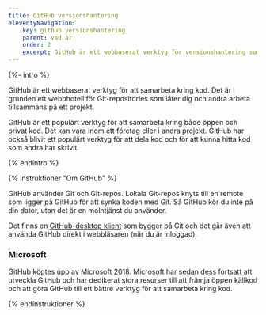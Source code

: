 ```yaml
---
title: GitHub versionshantering
eleventyNavigation:
    key: github versionshantering
    parent: vad är
    order: 2
    excerpt: GitHub är ett webbaserat verktyg för versionshantering som använder Git.
---
```


{%- intro %}

GitHub är ett webbaserat verktyg för att samarbeta kring kod. Det är i grunden ett webbhotell för Git-repositories som låter dig och andra arbeta tillsammans på ett projekt.

GitHub är ett populärt verktyg för att samarbeta kring både öppen och privat kod. Det kan vara inom ett företag eller i andra projekt. GitHub har också blivit ett populärt verktyg för att dela kod och för att kunna hitta kod som andra har skrivit.

{% endintro %}

{% instruktioner "Om GitHub" %}

GitHub använder Git och Git-repos. Lokala Git-repos knyts till en remote som ligger på GitHub för att synka koden med Git. Så GitHub kör du inte på din dator, utan det är en molntjänst du använder.

Det finns en [GitHub-desktop klient](https://desktop.github.com/) som bygger på Git och det går även att använda GitHub direkt i webbläsaren (när du är inloggad).

### Microsoft

GitHub köptes upp av Microsoft 2018. Microsoft har sedan dess fortsatt att utveckla GitHub och har dedikerat stora resurser till att främja öppen källkod och att göra GitHub till ett bättre verktyg för att samarbeta kring kod.

{% endinstruktioner %}
